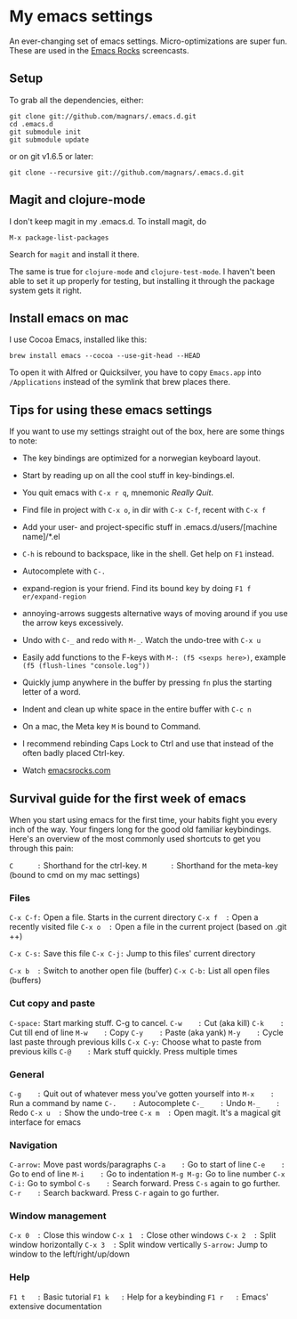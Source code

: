 # My emacs settings

An ever-changing set of emacs settings. Micro-optimizations are super fun.
These are used in the [Emacs Rocks](http://emacsrocks.com) screencasts.

## Setup

To grab all the dependencies, either:

    git clone git://github.com/magnars/.emacs.d.git
    cd .emacs.d
    git submodule init
    git submodule update

or on git v1.6.5 or later:

    git clone --recursive git://github.com/magnars/.emacs.d.git


## Magit and clojure-mode

I don't keep magit in my .emacs.d. To install magit, do

    M-x package-list-packages

Search for `magit` and install it there.

The same is true for `clojure-mode` and `clojure-test-mode`. I haven't
been able to set it up properly for testing, but installing it through
the package system gets it right.

## Install emacs on mac

I use Cocoa Emacs, installed like this:

    brew install emacs --cocoa --use-git-head --HEAD

To open it with Alfred or Quicksilver, you have to copy `Emacs.app` into
`/Applications` instead of the symlink that brew places there.

## Tips for using these emacs settings

If you want to use my settings straight out of the box, here are some things to note:

 * The key bindings are optimized for a norwegian keyboard layout.

 * Start by reading up on all the cool stuff in key-bindings.el.

 * You quit emacs with `C-x r q`, mnemonic *Really Quit*.

 * Find file in project with `C-x o`, in dir with `C-x C-f`, recent with `C-x f`

 * Add your user- and project-specific stuff in .emacs.d/users/[machine name]/*.el

 * `C-h` is rebound to backspace, like in the shell. Get help on `F1` instead.

 * Autocomplete with `C-.`

 * expand-region is your friend. Find its bound key by doing `F1 f er/expand-region`

 * annoying-arrows suggests alternative ways of moving around if you use the
   arrow keys excessively.

 * Undo with `C-_` and redo with `M-_`. Watch the undo-tree with `C-x u`

 * Easily add functions to the F-keys with `M-: (f5 <sexps here>)`, example `(f5 (flush-lines "console.log"))`

 * Quickly jump anywhere in the buffer by pressing `fn` plus the starting letter of a word.

 * Indent and clean up white space in the entire buffer with `C-c n`

 * On a mac, the Meta key `M` is bound to Command.

 * I recommend rebinding Caps Lock to Ctrl and use that instead of the often badly placed Ctrl-key.

 * Watch [emacsrocks.com](http://emacsrocks.com)

## Survival guide for the first week of emacs

When you start using emacs for the first time, your habits fight you every inch
of the way. Your fingers long for the good old familiar keybindings. Here's an
overview of the most commonly used shortcuts to get you through this pain:

`C      :` Shorthand for the ctrl-key.
`M      :` Shorthand for the meta-key (bound to cmd on my mac settings)

### Files

`C-x C-f:` Open a file. Starts in the current directory
`C-x f  :` Open a recently visited file
`C-x o  :` Open a file in the current project (based on .git ++)

`C-x C-s:` Save this file
`C-x C-j:` Jump to this files' current directory

`C-x b  :` Switch to another open file (buffer)
`C-x C-b:` List all open files (buffers)

### Cut copy and paste

`C-space:` Start marking stuff. C-g to cancel.
`C-w    :` Cut (aka kill)
`C-k    :` Cut till end of line
`M-w    :` Copy
`C-y    :` Paste (aka yank)
`M-y    :` Cycle last paste through previous kills
`C-x C-y:` Choose what to paste from previous kills
`C-@    :` Mark stuff quickly. Press multiple times

### General

`C-g    :` Quit out of whatever mess you've gotten yourself into
`M-x    :` Run a command by name
`C-.    :` Autocomplete
`C-_    :` Undo
`M-_    :` Redo
`C-x u  :` Show the undo-tree
`C-x m  :` Open magit. It's a magical git interface for emacs

### Navigation

`C-arrow:` Move past words/paragraphs
`C-a    :` Go to start of line
`C-e    :` Go to end of line
`M-i    :` Go to indentation
`M-g M-g:` Go to line number
`C-x C-i:` Go to symbol
`C-s    :` Search forward. Press `C-s` again to go further.
`C-r    :` Search backward. Press `C-r` again to go further.

### Window management

`C-x 0  :` Close this window
`C-x 1  :` Close other windows
`C-x 2  :` Split window horizontally
`C-x 3  :` Split window vertically
`S-arrow:` Jump to window to the left/right/up/down

### Help

`F1 t   :` Basic tutorial
`F1 k   :` Help for a keybinding
`F1 r   :` Emacs' extensive documentation
